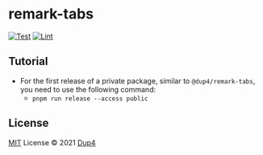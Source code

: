 # remark-tabs

[![Test](https://github.com/Dup4/remark-tabs/actions/workflows/test.yml/badge.svg)](https://github.com/Dup4/remark-tabs/actions/workflows/test.yml)
[![Lint](https://github.com/Dup4/remark-tabs/actions/workflows/lint.yml/badge.svg)](https://github.com/Dup4/remark-tabs/actions/workflows/lint.yml)

## Tutorial

* For the first release of a private package, similar to `@dup4/remark-tabs`, you need to use the following command:
  * `pnpm run release --access public`

## License

[MIT](./LICENSE) License © 2021 [Dup4](https://github.com/Dup4)
